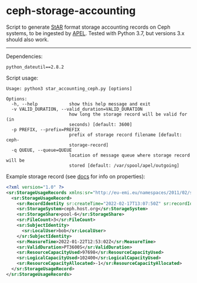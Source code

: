 # ceph-storage-accounting

Script to generate [StAR](https://www.ogf.org/Public_Comment_Docs/Documents/2012-02/EMI-StAR-OGF-info-doc-v2.pdf) format storage accounting records on Ceph systems, to be ingested by [APEL](https://github.com/apel/apel). Tested with Python 3.7, but versions 3.x should also work.

---

Dependencies:

`python_dateutil==2.8.2`

Script usage:
```
Usage: python3 star_accounting_ceph.py [options]

Options:
  -h, --help            show this help message and exit
  -v VALID_DURATION, --valid_duration=VALID_DURATION
                        how long the storage record will be valid for (in
                        seconds) [default: 3600]
  -p PREFIX, --prefix=PREFIX
                        prefix of storage record filename [default: ceph-
                        storage-record]
  -q QUEUE, --queue=QUEUE
                        location of message queue where storage record will be
                        stored [default: /var/spool/apel/outgoing]
```
Example storage record (see [docs]((https://www.ogf.org/Public_Comment_Docs/Documents/2012-02/EMI-StAR-OGF-info-doc-v2.pdf)) for info on properties):

```xml
<?xml version="1.0" ?>
<sr:StorageUsageRecords xmlns:sr="http://eu-emi.eu/namespaces/2011/02/storagerecord">
  <sr:StorageUsageRecord>
    <sr:RecordIdentity sr:createTime="2022-02-17T13:07:50Z" sr:recordId="ceph.host.org/sr/14423"/>
    <sr:StorageSystem>ceph.host.org</sr:StorageSystem>
    <sr:StorageShare>pool-6</sr:StorageShare>
    <sr:FileCount>3</sr:FileCount>
    <sr:SubjectIdentity>
      <sr:LocalUser>bob</sr:LocalUser>
    </sr:SubjectIdentity>
    <sr:MeasureTime>2022-01-22T12:53:02Z</sr:MeasureTime>
    <sr:ValidDuration>PT3600S</sr:ValidDuration>
    <sr:ResourceCapacityUsed>97698</sr:ResourceCapacityUsed>
    <sr:LogicalCapacityUsed>102400</sr:LogicalCapacityUsed>
    <sr:ResourceCapacityAllocated>-1</sr:ResourceCapacityAllocated>
  </sr:StorageUsageRecord>
</sr:StorageUsageRecords>
```
